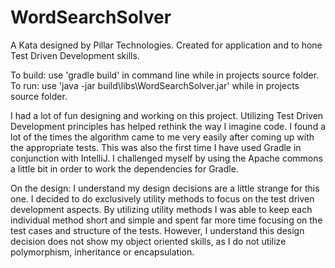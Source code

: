 # WordSearchSolver
A Kata designed by Pillar Technologies. Created for application and to hone Test Driven Development skills.

To build: use 'gradle build' in command line while in projects source folder.
To run: use 'java -jar build\libs\WordSearchSolver.jar' while in projects source folder.

I had a lot of fun designing and working on this project. Utilizing Test Driven Development principles has helped rethink the way I
imagine code. I found a lot of the times the algorithm came to me very easily after coming up with the appropriate tests. This
was also the first time I have used Gradle in conjunction with IntelliJ. I challenged myself by using the Apache commons a little bit
in order to work the dependencies for Gradle.

On the design: I understand my design decisions are a little strange for this one. I decided to do exclusively utility methods to 
focus on the test driven development aspects. By utilizing utility methods I was able to keep each individual method short and simple
and spent far more time focusing on the test cases and structure of the tests. However, I understand this design decision does not
show my object oriented skills, as I do not utilize polymorphism, inheritance or encapsulation.
